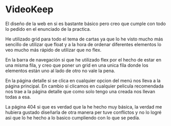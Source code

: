 # VideoKeep
El diseño de la web en si es bastante básico pero creo que cumple con todo lo pedido en el enunciado de la practica.

He utilizado grid para todo el tema de cartas ya que lo he visto mucho más sencillo de utilizar que float y a la hora de ordenar diferentes elementos lo veo
mucho más rápido de utilizar que no flex.

En la barra de navegación si que he utilizado flex por el hecho de estar en una misma fila, y creo que poner un grid en una unica fíla donde los elementos están uno al lado de otro no vale la pena.

En la página detalle si se clica en cualquier opcion del menú nos lleva a la página principal. En cambio si clicamos en cualquier pelicula recomendada nos trae a la página detalle que como solo tengo una creada nos llevan todas a esa. 

La página 404 si que es verdad que la he hecho muy básica, la verdad me hubiera gustado diseñarla de otra manera per tuve conflictos y no lo logré asi que lo he hecho a lo basico cumpliendo con lo que se pedía.
